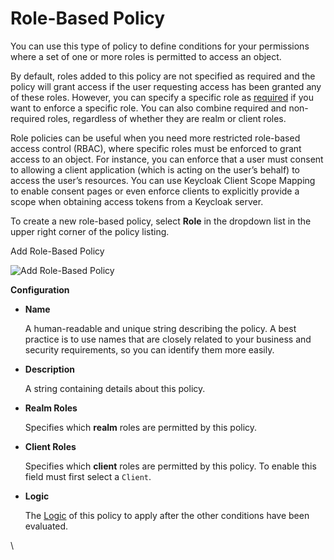 # Role-Based Policy

You can use this type of policy to define conditions for your permissions where a set of one or more roles is permitted to access an object.

By default, roles added to this policy are not specified as required and the policy will grant access if the user requesting access has been granted any of these roles. However, you can specify a specific role as [required](https://wjw465150.gitbooks.io/keycloak-documentation/content/authorization\_services/topics/policy/role-policy-required-role.html#\_policy\_rbac\_required) if you want to enforce a specific role. You can also combine required and non-required roles, regardless of whether they are realm or client roles.

Role policies can be useful when you need more restricted role-based access control (RBAC), where specific roles must be enforced to grant access to an object. For instance, you can enforce that a user must consent to allowing a client application (which is acting on the user’s behalf) to access the user’s resources. You can use Keycloak Client Scope Mapping to enable consent pages or even enforce clients to explicitly provide a scope when obtaining access tokens from a Keycloak server.

To create a new role-based policy, select **Role** in the dropdown list in the upper right corner of the policy listing.

Add Role-Based Policy

![Add Role-Based Policy](https://wjw465150.gitbooks.io/keycloak-documentation/content/authorization\_services/keycloak-images/policy/create-role.png)

**Configuration**

*   **Name**

    A human-readable and unique string describing the policy. A best practice is to use names that are closely related to your business and security requirements, so you can identify them more easily.
*   **Description**

    A string containing details about this policy.
*   **Realm Roles**

    Specifies which **realm** roles are permitted by this policy.
*   **Client Roles**

    Specifies which **client** roles are permitted by this policy. To enable this field must first select a `Client`.
*   **Logic**

    The [Logic](https://wjw465150.gitbooks.io/keycloak-documentation/content/authorization\_services/topics/policy/logic.html#\_policy\_logic) of this policy to apply after the other conditions have been evaluated.

\
